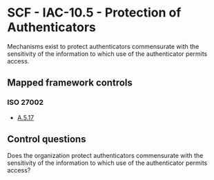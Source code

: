 # SCF - IAC-10.5 - Protection of Authenticators
Mechanisms exist to protect authenticators commensurate with the sensitivity of the information to which use of the authenticator permits access. 
## Mapped framework controls
### ISO 27002
- [A.5.17](../iso27002/a-5.md#a517)
  
## Control questions
Does the organization protect authenticators commensurate with the sensitivity of the information to which use of the authenticator permits access? 
  